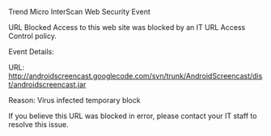 
Trend Micro InterScan Web Security Event
 
 
URL Blocked
Access to this web site was blocked by an IT URL Access Control policy.

Event Details:
 
URL:	http://androidscreencast.googlecode.com/svn/trunk/AndroidScreencast/dist/androidscreencast.jar
 
Reason:	Virus infected temporary block
 
 	 
If you believe this URL was blocked in error, please contact your IT staff to resolve this issue.
